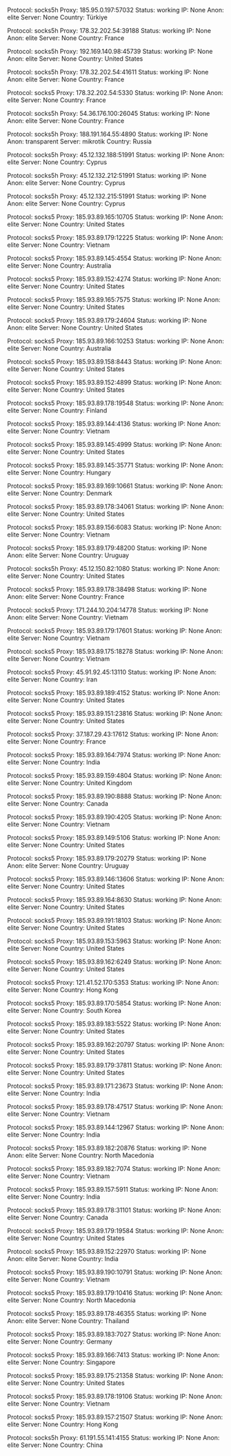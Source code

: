 Protocol: socks5h
Proxy: 185.95.0.197:57032
Status: working
IP: None
Anon: elite
Server: None
Country: Türkiye

Protocol: socks5h
Proxy: 178.32.202.54:39188
Status: working
IP: None
Anon: elite
Server: None
Country: France

Protocol: socks5h
Proxy: 192.169.140.98:45739
Status: working
IP: None
Anon: elite
Server: None
Country: United States

Protocol: socks5h
Proxy: 178.32.202.54:41611
Status: working
IP: None
Anon: elite
Server: None
Country: France

Protocol: socks5
Proxy: 178.32.202.54:5330
Status: working
IP: None
Anon: elite
Server: None
Country: France

Protocol: socks5h
Proxy: 54.36.176.100:26045
Status: working
IP: None
Anon: elite
Server: None
Country: France

Protocol: socks5h
Proxy: 188.191.164.55:4890
Status: working
IP: None
Anon: transparent
Server: mikrotik
Country: Russia

Protocol: socks5h
Proxy: 45.12.132.188:51991
Status: working
IP: None
Anon: elite
Server: None
Country: Cyprus

Protocol: socks5h
Proxy: 45.12.132.212:51991
Status: working
IP: None
Anon: elite
Server: None
Country: Cyprus

Protocol: socks5h
Proxy: 45.12.132.215:51991
Status: working
IP: None
Anon: elite
Server: None
Country: Cyprus

Protocol: socks5
Proxy: 185.93.89.165:10705
Status: working
IP: None
Anon: elite
Server: None
Country: United States

Protocol: socks5
Proxy: 185.93.89.179:12225
Status: working
IP: None
Anon: elite
Server: None
Country: Vietnam

Protocol: socks5
Proxy: 185.93.89.145:4554
Status: working
IP: None
Anon: elite
Server: None
Country: Australia

Protocol: socks5
Proxy: 185.93.89.152:4274
Status: working
IP: None
Anon: elite
Server: None
Country: United States

Protocol: socks5
Proxy: 185.93.89.165:7575
Status: working
IP: None
Anon: elite
Server: None
Country: United States

Protocol: socks5
Proxy: 185.93.89.179:24604
Status: working
IP: None
Anon: elite
Server: None
Country: United States

Protocol: socks5
Proxy: 185.93.89.166:10253
Status: working
IP: None
Anon: elite
Server: None
Country: Australia

Protocol: socks5
Proxy: 185.93.89.158:8443
Status: working
IP: None
Anon: elite
Server: None
Country: United States

Protocol: socks5
Proxy: 185.93.89.152:4899
Status: working
IP: None
Anon: elite
Server: None
Country: United States

Protocol: socks5
Proxy: 185.93.89.178:19548
Status: working
IP: None
Anon: elite
Server: None
Country: Finland

Protocol: socks5
Proxy: 185.93.89.144:4136
Status: working
IP: None
Anon: elite
Server: None
Country: Vietnam

Protocol: socks5
Proxy: 185.93.89.145:4999
Status: working
IP: None
Anon: elite
Server: None
Country: United States

Protocol: socks5
Proxy: 185.93.89.145:35771
Status: working
IP: None
Anon: elite
Server: None
Country: Hungary

Protocol: socks5
Proxy: 185.93.89.169:10661
Status: working
IP: None
Anon: elite
Server: None
Country: Denmark

Protocol: socks5
Proxy: 185.93.89.178:34061
Status: working
IP: None
Anon: elite
Server: None
Country: United States

Protocol: socks5
Proxy: 185.93.89.156:6083
Status: working
IP: None
Anon: elite
Server: None
Country: Vietnam

Protocol: socks5
Proxy: 185.93.89.179:48200
Status: working
IP: None
Anon: elite
Server: None
Country: Uruguay

Protocol: socks5h
Proxy: 45.12.150.82:1080
Status: working
IP: None
Anon: elite
Server: None
Country: United States

Protocol: socks5
Proxy: 185.93.89.178:38498
Status: working
IP: None
Anon: elite
Server: None
Country: France

Protocol: socks5
Proxy: 171.244.10.204:14778
Status: working
IP: None
Anon: elite
Server: None
Country: Vietnam

Protocol: socks5
Proxy: 185.93.89.179:17601
Status: working
IP: None
Anon: elite
Server: None
Country: Vietnam

Protocol: socks5
Proxy: 185.93.89.175:18278
Status: working
IP: None
Anon: elite
Server: None
Country: Vietnam

Protocol: socks5
Proxy: 45.91.92.45:13110
Status: working
IP: None
Anon: elite
Server: None
Country: Iran

Protocol: socks5
Proxy: 185.93.89.189:4152
Status: working
IP: None
Anon: elite
Server: None
Country: United States

Protocol: socks5
Proxy: 185.93.89.151:23816
Status: working
IP: None
Anon: elite
Server: None
Country: United States

Protocol: socks5
Proxy: 37.187.29.43:17612
Status: working
IP: None
Anon: elite
Server: None
Country: France

Protocol: socks5
Proxy: 185.93.89.164:7974
Status: working
IP: None
Anon: elite
Server: None
Country: India

Protocol: socks5
Proxy: 185.93.89.159:4804
Status: working
IP: None
Anon: elite
Server: None
Country: United Kingdom

Protocol: socks5
Proxy: 185.93.89.190:8888
Status: working
IP: None
Anon: elite
Server: None
Country: Canada

Protocol: socks5
Proxy: 185.93.89.190:4205
Status: working
IP: None
Anon: elite
Server: None
Country: Vietnam

Protocol: socks5
Proxy: 185.93.89.149:5106
Status: working
IP: None
Anon: elite
Server: None
Country: United States

Protocol: socks5
Proxy: 185.93.89.179:20279
Status: working
IP: None
Anon: elite
Server: None
Country: Uruguay

Protocol: socks5
Proxy: 185.93.89.146:13606
Status: working
IP: None
Anon: elite
Server: None
Country: United States

Protocol: socks5
Proxy: 185.93.89.164:8630
Status: working
IP: None
Anon: elite
Server: None
Country: United States

Protocol: socks5
Proxy: 185.93.89.191:18103
Status: working
IP: None
Anon: elite
Server: None
Country: United States

Protocol: socks5
Proxy: 185.93.89.153:5963
Status: working
IP: None
Anon: elite
Server: None
Country: United States

Protocol: socks5
Proxy: 185.93.89.162:6249
Status: working
IP: None
Anon: elite
Server: None
Country: United States

Protocol: socks5
Proxy: 121.41.52.170:5353
Status: working
IP: None
Anon: elite
Server: None
Country: Hong Kong

Protocol: socks5
Proxy: 185.93.89.170:5854
Status: working
IP: None
Anon: elite
Server: None
Country: South Korea

Protocol: socks5
Proxy: 185.93.89.183:5522
Status: working
IP: None
Anon: elite
Server: None
Country: United States

Protocol: socks5
Proxy: 185.93.89.162:20797
Status: working
IP: None
Anon: elite
Server: None
Country: United States

Protocol: socks5
Proxy: 185.93.89.179:37811
Status: working
IP: None
Anon: elite
Server: None
Country: United States

Protocol: socks5
Proxy: 185.93.89.171:23673
Status: working
IP: None
Anon: elite
Server: None
Country: India

Protocol: socks5
Proxy: 185.93.89.178:47517
Status: working
IP: None
Anon: elite
Server: None
Country: Vietnam

Protocol: socks5
Proxy: 185.93.89.144:12967
Status: working
IP: None
Anon: elite
Server: None
Country: India

Protocol: socks5
Proxy: 185.93.89.182:20876
Status: working
IP: None
Anon: elite
Server: None
Country: North Macedonia

Protocol: socks5
Proxy: 185.93.89.182:7074
Status: working
IP: None
Anon: elite
Server: None
Country: Vietnam

Protocol: socks5
Proxy: 185.93.89.157:5911
Status: working
IP: None
Anon: elite
Server: None
Country: India

Protocol: socks5
Proxy: 185.93.89.178:31101
Status: working
IP: None
Anon: elite
Server: None
Country: Canada

Protocol: socks5
Proxy: 185.93.89.179:19584
Status: working
IP: None
Anon: elite
Server: None
Country: United States

Protocol: socks5
Proxy: 185.93.89.152:22970
Status: working
IP: None
Anon: elite
Server: None
Country: India

Protocol: socks5
Proxy: 185.93.89.190:10791
Status: working
IP: None
Anon: elite
Server: None
Country: Vietnam

Protocol: socks5
Proxy: 185.93.89.179:10416
Status: working
IP: None
Anon: elite
Server: None
Country: North Macedonia

Protocol: socks5
Proxy: 185.93.89.178:46355
Status: working
IP: None
Anon: elite
Server: None
Country: Thailand

Protocol: socks5
Proxy: 185.93.89.183:7027
Status: working
IP: None
Anon: elite
Server: None
Country: Germany

Protocol: socks5
Proxy: 185.93.89.166:7413
Status: working
IP: None
Anon: elite
Server: None
Country: Singapore

Protocol: socks5
Proxy: 185.93.89.175:21358
Status: working
IP: None
Anon: elite
Server: None
Country: United States

Protocol: socks5
Proxy: 185.93.89.178:19106
Status: working
IP: None
Anon: elite
Server: None
Country: Vietnam

Protocol: socks5
Proxy: 185.93.89.157:21507
Status: working
IP: None
Anon: elite
Server: None
Country: Hong Kong

Protocol: socks5h
Proxy: 61.191.55.141:4155
Status: working
IP: None
Anon: elite
Server: None
Country: China

